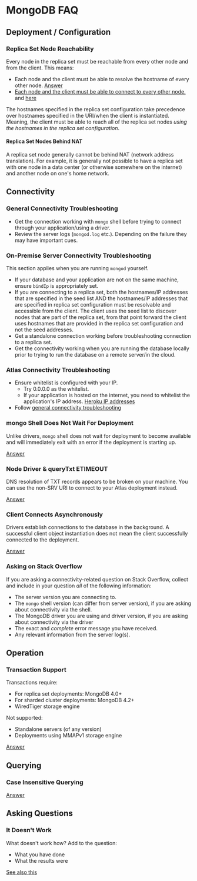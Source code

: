 # MongoDB FAQ

## Deployment / Configuration

### Replica Set Node Reachability

Every node in the replica set must be reachable from every other node
and from the client. This means:

- Each node and the client must be able to resolve the hostname of every
other node. [Answer](https://stackoverflow.com/questions/59405838/how-to-connect-to-mongo-database-in-docker-from-another-machine-using-ruby-code/60585071#60585071)
- [Each node and the client must be able to connect to every other node.](https://stackoverflow.com/questions/62448505/connect-on-site-mongodb-replica-instance-to-remote-nodes/62453853#62453853)
  and [here](https://stackoverflow.com/questions/62276291/cannot-connect-to-mongo-atlas-using-vpc-peering-from-gcp-cluster/62276778#62276778)

The hostnames specified in the replica set configuration take precedence
over hostnames specified in the URI/when the client is instantiated.
Meaning, the client must be able to reach all of the replica set nodes
*using the hostnames in the replica set configuration*.

#### Replica Set Nodes Behind NAT

A replica set node generally cannot be behind NAT (network address translation).
For example, it is generally not possible to have a replica set with one
node in a data center (or otherwise somewhere on the internet) and another
node on one's home network.

## Connectivity

### General Connectivity Troubleshooting

- Get the connection working with `mongo` shell before trying to connect
  through your application/using a driver.
- Review the server logs (`mongod.log` etc.). Depending on the failure they
  may have important cues.

### On-Premise Server Connectivity Troubleshooting

This section applies when you are running `mongod` yourself.

- If your database and your application are not on the same machine,
  ensure `bindIp` is appropriately set.
- If you are connecting to a replica set, both the hostnames/IP addresses
  that are specified in the seed list AND the hostnames/IP addresses that
  are specified in replica set configuration must be resolvable and accessible
  from the client. The client uses the seed list to discover nodes that are
  part of the replica set, from that point forward the client uses hostnames
  that are provided in the replica set configuration and not the seed
  addresses.
- Get a standalone connection working before troubleshooting connection
  to a replica set.
- Get the connectivity working when you are running the database locally
  prior to trying to run the database on a remote server/in the cloud.

### Atlas Connectivity Troubleshooting

- Ensure whitelist is configured with your IP.
  - Try 0.0.0.0 as the whitelist.
  - If your application is hosted on the internet, you need to whitelist the
    application's IP address. [Heroku IP addresses](https://help.heroku.com/JS13Y78I/i-need-to-add-heroku-dynos-to-our-allowlist-what-are-ip-address-ranges-in-use-at-heroku)
- Follow [general connectivity troubleshooting](#general-connectivity-troubleshooting)

### mongo Shell Does Not Wait For Deployment

Unlike drivers, `mongo` shell does not wait for deployment to become available
and will immediately exit with an error if the deployment is starting up.

[Answer](https://stackoverflow.com/questions/62806782/no-connection-to-mongo-shell)

### Node Driver & queryTxt ETIMEOUT

DNS resolution of TXT records appears to be broken on your machine. You can
use the non-SRV URI to connect to your Atlas deployment instead.

[Answer](https://stackoverflow.com/questions/62758525/getting-timeout-error-while-connecting-mongodb-atlas-with-mongoose/62759942#62759942)

### Client Connects Asynchronously

Drivers establish connections to the database in the background. A successful
client object instantiation does not mean the client successfully connected
to the deployment.

[Answer](https://stackoverflow.com/questions/62484932/mongodb-rust-client-connection-errors/62487393#62487393)

### Asking on Stack Overflow

If you are asking a connectivity-related question on Stack Overflow, collect
and include in your question *all* of the following information:

- The server version you are connecting to.
- The `mongo` shell version (can differ from server version), if you are
  asking about connectivity via the shell.
- The MongoDB driver you are using and driver version, if you are asking about
  connectivity via the driver
- The exact and *complete* error message you have received.
- Any relevant information from the server log(s).

## Operation

### Transaction Support

Transactions require:

- For replica set deployments: MongoDB 4.0+
- For sharded cluster deployments: MongoDB 4.2+
- WiredTiger storage engine

Not supported:

- Standalone servers (of any version)
- Deployments using MMAPv1 storage engine

[Answer](https://stackoverflow.com/questions/62349032/using-mongo-transactions/62351098#62351098)

## Querying

### Case Insensitive Querying

[Answer](https://stackoverflow.com/questions/62576025/case-sensitive-while-querying-in-mongodb)

## Asking Questions

### It Doesn't Work

What doesn't work how? Add to the question:

- What you have done
- What the results were

[See also this](http://catb.org/~esr/faqs/smart-questions.html#bespecific)
